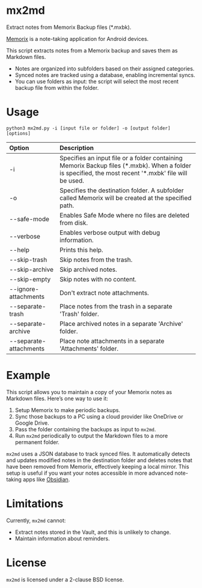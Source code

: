 # mx2md
Extract notes from Memorix Backup files (*.mxbk).

[Memorix](https://play.google.com/store/apps/details?id=panama.android.notes) is a note-taking application for Android devices.

This script extracts notes from a Memorix backup and saves them as Markdown files.
- Notes are organized into subfolders based on their assigned categories.
- Synced notes are tracked using a database, enabling incremental syncs.
- You can use folders as input: the script will select the most recent backup file from within the folder.

# Usage
```
python3 mx2md.py -i [input file or folder] -o [output folder] [options]
```
| Option                 | Description                                                                                                                                             |
|:-----------------------|:--------------------------------------------------------------------------------------------------------------------------------------------------------|
| -i                     | Specifies an input file or a folder containing Memorix Backup files (\*.mxbk). When a folder is specified, the most recent '\*.mxbk' file will be used. |
| -o                     | Specifies the destination folder. A subfolder called Memorix will be created at the specified path.                                                     |
| --safe-mode            | Enables Safe Mode where no files are deleted from disk.                                                                                                 |
| --verbose              | Enables verbose output with debug information.                                                                                                          |
| --help                 | Prints this help.                                                                                                                                       |
| --skip-trash           | Skip notes from the trash.                                                                                                                              |
| --skip-archive         | Skip archived notes.                                                                                                                                    |
| --skip-empty           | Skip notes with no content.                                                                                                                             |
| --ignore-attachments   | Don't extract note attachments.                                                                                                                         |
| --separate-trash       | Place notes from the trash in a separate 'Trash' folder.                                                                                                |
| --separate-archive     | Place archived notes in a separate 'Archive' folder.                                                                                                    |
| --separate-attachments | Place note attachments in a separate 'Attachments' folder.                                                                                              |

# Example
This script allows you to maintain a copy of your Memorix notes as Markdown files. Here’s one way to use it:
1. Setup Memorix to make periodic backups.
2. Sync those backups to a PC using a cloud provider like OneDrive or Google Drive.
3. Pass the folder containing the backups as input to `mx2md`.
4. Run `mx2md` periodically to output the Markdown files to a more permanent folder.

`mx2md` uses a JSON database to track synced files. It automatically detects and updates modified notes in the destination folder and deletes notes that have been removed from Memorix, effectively keeping a local mirror. This setup is useful if you want your notes accessible in more advanced note-taking apps like [Obsidian](https://obsidian.md/).

# Limitations
Currently, `mx2md` cannot:
- Extract notes stored in the Vault, and this is unlikely to change.
- Maintain information about reminders.

# License
`mx2md` is licensed under a 2-clause BSD license.
